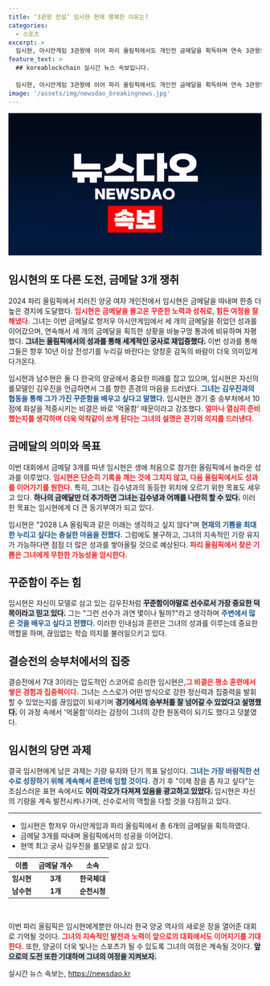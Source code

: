 ```yaml
---
title: ‘3관왕 전설’ 임시현 현재 행복한 이유는?
categories:
  - 스포츠
excerpt: >
  임시현, 아시안게임 3관왕에 이어 파리 올림픽에서도 개인전 금메달을 획득하며 연속 3관왕의 대업을 이뤘다. 바늘구멍을 통과했다며 기쁨을 전한 그녀의 다음 목표는 꾸준함과 기량 유지. 과거의 기록을 넘을 수 있을까?
feature_text: >
  ## koreablockchain 실시간 뉴스 속보입니다.

  임시현, 아시안게임 3관왕에 이어 파리 올림픽에서도 개인전 금메달을 획득하며 연속 3관왕의 대업을 이뤘다. 바늘구멍을 통과했다며 기쁨을 전한 그녀의 다음 목표는 꾸준함과 기량 유지. 과거의 기록을 넘을 수 있을까?
image: '/assets/img/newsdao_breakingnews.jpg'
---
```


<p><img src="/assets/img/newsdao_breakingnews.jpg" alt="koreablockchain 속보" /></p>

<h2 data-ke-size="size26">임시현의 또 다른 도전, 금메달 3개 쟁취</h2>

<p data-ke-size="size16">2024 파리 올림픽에서 치러진 양궁 여자 개인전에서 임시현은 금메달을 따내며 한층 더 높은 경지에 도달했다. <b><span style="color: #ee2323;">임시현은 금메달을 몰고온 꾸준한 노력과 성취로, 힘든 여정을 잘 해냈다.</span></b> 그녀는 이번 금메달로 항저우 아시안게임에서 세 개의 금메달을 쥐었던 성과를 이어갔으며, 연속해서 세 개의 금메달을 획득한 상황을 바늘구멍 통과에 비유하며 자평했다. <b><span style="background-color: #21538527;">그녀는 올림픽에서의 성과를 통해 세계적인 궁사로 재입증했다.</span></b> 이번 성과를 통해 그들은 향후 10년 이상 전성기를 누리길 바란다는 양창훈 감독의 바람이 더욱 의미있게 다가온다.</p>

<p data-ke-size="size16">임시현과 남수현은 둘 다 한국의 양궁에서 중요한 미래를 잡고 있으며, 임시현은 자신의 롤모델인 김우진을 언급하면서 그를 향한 존경의 마음을 드러냈다. <b><span style="color: #1a5490;">그녀는 김우진과의 협동을 통해 그가 가진 꾸준함을 배우고 싶다고 말했다.</span></b> 임시현은 경기 중 승부처에서 10점에 화살을 적중시키는 비결은 바로 '억울함' 때문이라고 강조했다. <b><span style="color: #ee2323;">얼마나 열심히 준비했는지를 생각하며 더욱 악착같이 쏘게 된다는 그녀의 설명은 끈기와 의지를 드러낸다.</span></b></p>

<h2 data-ke-size="size26">금메달의 의미와 목표</h2>

<p data-ke-size="size16">이번 대회에서 금메달 3개를 따낸 임시현은 생애 처음으로 참가한 올림픽에서 놀라운 성과를 이루었다. <b><span style="color: #ee2323;">임시현은 단순히 기록을 깨는 것에 그치지 않고, 다음 올림픽에서도 성과를 이어가기를 원한다.</span></b> 특히, 그녀는 김수녕과의 동등한 위치에 오르기 위한 목표도 세우고 있다. <b><span style="background-color: #21538527;">하나의 금메달만 더 추가하면 그녀는 김수녕과 어깨를 나란히 할 수 있다.</span></b> 이러한 목표는 임시현에게 더 큰 동기부여가 되고 있다.</p>

<p data-ke-size="size16">임시현은 "2028 LA 올림픽과 같은 미래는 생각하고 싶지 않다"며 <b><span style="color: #1a5490;">현재의 기쁨을 최대한 누리고 싶다는 충실한 마음을 전했다.</span></b> 그럼에도 불구하고, 그녀의 지속적인 기량 유지가 가능하다면 점점 더 많은 성과를 쌓아올릴 것으로 예상된다. <b><span style="color: #ee2323;">파리 올림픽에서 찾은 기쁨은 그녀에게 무한한 가능성을 암시한다.</span></b></p>

<h2 data-ke-size="size26">꾸준함이 주는 힘</h2>

<p data-ke-size="size16">임시현은 자신이 모델로 삼고 있는 김우진처럼 <b><span style="background-color: #21538527;">꾸준함이야말로 선수로서 가장 중요한 덕목이라고 믿고 있다.</span></b> 그는 "그런 선수가 과연 몇이나 될까?"라고 생각하며 <b><span style="color: #1a5490;">주변에서 많은 것을 배우고 싶다고 전했다.</span></b> 이러한 인내심과 훈련은 그녀의 성과를 이루는데 중요한 역할을 하며, 끊임없는 학습 의지를 불러일으키고 있다.</p>

<h2 data-ke-size="size26">결승전의 승부처에서의 집중</h2>

<p data-ke-size="size16">결승전에서 7대 3이라는 압도적인 스코어로 승리한 임시현은,<b><span style="color: #ee2323;">그 비결은 평소 훈련에서 쌓은 경험과 집중력이다.</span></b> 그녀는 스스로가 어떤 방식으로 강한 정신력과 집중력을 발휘할 수 있었는지를 끊임없이 되새기며 <b><span style="background-color: #21538527;">경기에서의 승부처를 잘 넘어갈 수 있었다고 설명했다.</span></b> 이 과정 속에서 '억울함'이라는 감정이 그녀의 강한 원동력이 되기도 했다고 덧붙였다.</p>

<h2 data-ke-size="size26">임시현의 당면 과제</h2>

<p data-ke-size="size16">결국 임시현에게 남은 과제는 기량 유지와 단기 목표 달성이다. <b><span style="color: #1a5490;">그녀는 가장 바람직한 선수로 성장하기 위해 계속해서 훈련에 임할 것이다.</span></b> 경기 후 "이제 잠을 좀 자고 싶다"는 조심스러운 표현 속에서도 <b><span style="background-color: #21538527;">이미 각오가 다져져 있음을 광고하고 있었다.</span></b> 임시현은 자신의 기량을 계속 발전시켜나가며, 선수로서의 역할을 다할 것을 다짐하고 있다.</p>

<hr>

<ul>
  <li>임시현은 항저우 아시안게임과 파리 올림픽에서 총 6개의 금메달을 획득하였다.</li>
  <li>금메달 3개를 따내며 올림픽에서의 성공을 이어갔다.</li>
  <li>현역 최고 궁사 김우진을 롤모델로 삼고 있다.</li>
</ul>

<table style="width: 100%;">
  <thead>
    <tr>
      <th style="text-align: center; height: 17px;"><b>이름</b></th>
      <th style="text-align: center; height: 17px;"><b>금메달 개수</b></th>
      <th style="text-align: center; height: 17px;"><b>소속</b></th>
    </tr>
  </thead>
  <tbody>
    <tr>
      <td style="text-align: center; height: 17px;"><b>임시현</b></td>
      <td style="text-align: center; height: 17px;"><b>3개</b></td>
      <td style="text-align: center; height: 17px;"><b>한국체대</b></td>
    </tr>
    <tr>
      <td style="text-align: center; height: 17px;"><b>남수현</b></td>
      <td style="text-align: center; height: 17px;"><b>1개</b></td>
      <td style="text-align: center; height: 17px;"><b>순천시청</b></td>
    </tr>
  </tbody>
</table>

<p data-ke-size="size16">&nbsp;</p>

<p data-ke-size="size16">이번 파리 올림픽은 임시현에게뿐만 아니라 한국 양궁 역사의 새로운 장을 열어준 대회로 기억될 것이다. <b><span style="color: #ee2323;">그녀의 지속적인 발전과 노력이 앞으로의 대회에서도 이어지기를 기대한다.</span></b> 또한, 양궁이 더욱 빛나는 스포츠가 될 수 있도록 그녀의 여정은 계속될 것이다. <b><span style="background-color: #21538527;">앞으로의 도전 또한 기대하며 그녀의 여정을 지켜보자.</span></b></p>
실시간 뉴스 속보는, <a href="https://newsdao.kr" rel="dofollow">https://newsdao.kr</a>


